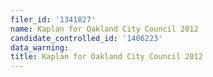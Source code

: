 ```yaml
---
filer_id: '1341827'
name: Kaplan for Oakland City Council 2012
candidate_controlled_id: '1406223'
data_warning:
title: Kaplan for Oakland City Council 2012
---
```

